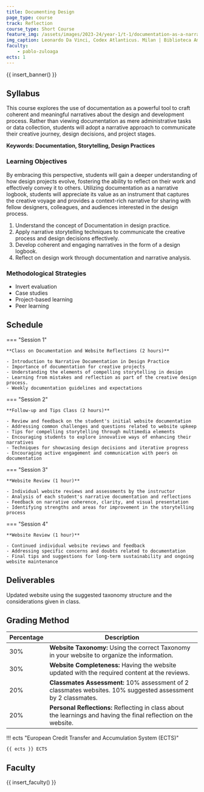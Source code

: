```yaml
---
title: Documenting Design
page_type: course
track: Reflection
course_type: Short Course
feature_img: /assets/images/2023-24/year-1/t-1/documentation-as-a-narrative-logbook.png
img_caption: Leonardo Da Vinci, Codex Atlanticus. Milan | Biblioteca Ambrosiana
faculty:
    - pablo-zuloaga
ects: 1
---
```


{{ insert_banner() }}

## Syllabus

This course explores the use of documentation as a powerful tool to craft coherent and meaningful narratives about the design and development process. Rather than viewing documentation as mere administrative tasks or data collection, students will adopt a narrative approach to communicate their creative journey, design decisions, and project stages.

**Keywords: Documentation, Storytelling, Design Practices**

### Learning Objectives

By embracing this perspective, students will gain a deeper understanding of how design projects evolve, fostering the ability to reflect on their work and effectively convey it to others. Utilizing documentation as a narrative logbook, students will appreciate its value as an instrument that captures the creative voyage and provides a context-rich narrative for sharing with fellow designers, colleagues, and audiences interested in the design process.

1. Understand the concept of Documentation in design practice.
2. Apply narrative storytelling techniques to communicate the creative process and design decisions effectively.
3. Develop coherent and engaging narratives in the form of a design logbook.
4. Reflect on design work through documentation and narrative analysis.

### Methodological Strategies

- Invert evaluation
- Case studies
- Project-based learning
- Peer learning

## Schedule

=== "Session 1"

    **Class on Documentation and Website Reflections (2 hours)**

    - Introduction to Narrative Documentation in Design Practice
    - Importance of documentation for creative projects
    - Understanding the elements of compelling storytelling in design
    - Learning from mistakes and reflection as part of the creative design process.
    - Weekly documentation guidelines and expectations

=== "Session 2"

    **Follow-up and Tips Class (2 hours)**

    - Review and feedback on the student's initial website documentation
    - Addressing common challenges and questions related to website upkeep
    - Tips for compelling storytelling through multimedia elements
    - Encouraging students to explore innovative ways of enhancing their narratives
    - Techniques for showcasing design decisions and iterative progress
    - Encouraging active engagement and communication with peers on documentation

=== "Session 3"

    **Website Review (1 hour)**

    - Individual website reviews and assessments by the instructor
    - Analysis of each student's narrative documentation and reflections
    - Feedback on narrative coherence, clarity, and visual presentation
    - Identifying strengths and areas for improvement in the storytelling process
    
=== "Session 4"

    **Website Review (1 hour)**

    - Continued individual website reviews and feedback
    - Addressing specific concerns and doubts related to documentation
    - Final tips and suggestions for long-term sustainability and ongoing website maintenance

## Deliverables

Updated website using the suggested taxonomy structure and the considerations given in class.

## Grading Method

| Percentage             | Description                         |
| -----------------------| ------------------------------------|
| 30% | **Website Taxonomy:** Using the correct Taxonomy in your website to organize the information.|
| 30% | **Website Completeness:** Having the website updated with the required content at the reviews.|
| 20% | **Classmates Assessment:** 10% assessment of 2 classmates websites. 10% suggested assessment by 2 classmates.|
| 20% | **Personal Reflections:** Reflecting in class about the learnings and having the final reflection on the website.|

!!! ects "European Credit Transfer and Accumulation System (ECTS)"

    {{ ects }} ECTS

## Faculty 

{{ insert_faculty() }}